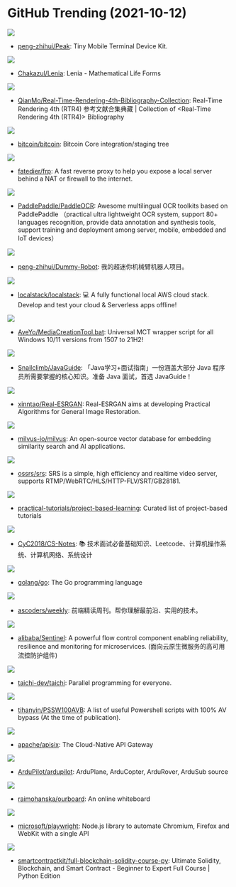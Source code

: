 # GitHub Trending (2021-10-12)

![](https://img.shields.io/badge/C-New%2082-green?style=flat-square&logo=appveyor)
- [peng-zhihui/Peak](https://github.com/peng-zhihui/Peak): Tiny Mobile Terminal Device Kit.

![](https://img.shields.io/badge/Python-New%2053-green?style=flat-square&logo=appveyor)
- [Chakazul/Lenia](https://github.com/Chakazul/Lenia): Lenia - Mathematical Life Forms

![](https://img.shields.io/badge/HTML-New%2042-green?style=flat-square&logo=appveyor)
- [QianMo/Real-Time-Rendering-4th-Bibliography-Collection](https://github.com/QianMo/Real-Time-Rendering-4th-Bibliography-Collection): Real-Time Rendering 4th (RTR4) 参考文献合集典藏 | Collection of <Real-Time Rendering 4th (RTR4)> Bibliography

![](https://img.shields.io/badge/C%2B%2B-New%2066-green?style=flat-square&logo=appveyor)
- [bitcoin/bitcoin](https://github.com/bitcoin/bitcoin): Bitcoin Core integration/staging tree

![](https://img.shields.io/badge/Go-New%2044-green?style=flat-square&logo=appveyor)
- [fatedier/frp](https://github.com/fatedier/frp): A fast reverse proxy to help you expose a local server behind a NAT or firewall to the internet.

![](https://img.shields.io/badge/Python-New%2013-green?style=flat-square&logo=appveyor)
- [PaddlePaddle/PaddleOCR](https://github.com/PaddlePaddle/PaddleOCR): Awesome multilingual OCR toolkits based on PaddlePaddle （practical ultra lightweight OCR system, support 80+ languages recognition, provide data annotation and synthesis tools, support training and deployment among server, mobile, embedded and IoT devices）

![](https://img.shields.io/badge/none-New%20567-green?style=flat-square&logo=appveyor)
- [peng-zhihui/Dummy-Robot](https://github.com/peng-zhihui/Dummy-Robot): 我的超迷你机械臂机器人项目。

![](https://img.shields.io/badge/Python-New%20190-green?style=flat-square&logo=appveyor)
- [localstack/localstack](https://github.com/localstack/localstack): 💻 A fully functional local AWS cloud stack. Develop and test your cloud & Serverless apps offline!

![](https://img.shields.io/badge/Batchfile-New%2059-green?style=flat-square&logo=appveyor)
- [AveYo/MediaCreationTool.bat](https://github.com/AveYo/MediaCreationTool.bat): Universal MCT wrapper script for all Windows 10/11 versions from 1507 to 21H2!

![](https://img.shields.io/badge/Java-New%2062-green?style=flat-square&logo=appveyor)
- [Snailclimb/JavaGuide](https://github.com/Snailclimb/JavaGuide): 「Java学习+面试指南」一份涵盖大部分 Java 程序员所需要掌握的核心知识。准备 Java 面试，首选 JavaGuide！

![](https://img.shields.io/badge/Python-New%20516-green?style=flat-square&logo=appveyor)
- [xinntao/Real-ESRGAN](https://github.com/xinntao/Real-ESRGAN): Real-ESRGAN aims at developing Practical Algorithms for General Image Restoration.

![](https://img.shields.io/badge/Go-New%2018-green?style=flat-square&logo=appveyor)
- [milvus-io/milvus](https://github.com/milvus-io/milvus): An open-source vector database for embedding similarity search and AI applications.

![](https://img.shields.io/badge/C%2B%2B-New%2015-green?style=flat-square&logo=appveyor)
- [ossrs/srs](https://github.com/ossrs/srs): SRS is a simple, high efficiency and realtime video server, supports RTMP/WebRTC/HLS/HTTP-FLV/SRT/GB28181.

![](https://img.shields.io/badge/none-New%20144-green?style=flat-square&logo=appveyor)
- [practical-tutorials/project-based-learning](https://github.com/practical-tutorials/project-based-learning): Curated list of project-based tutorials

![](https://img.shields.io/badge/Java-New%2062-green?style=flat-square&logo=appveyor)
- [CyC2018/CS-Notes](https://github.com/CyC2018/CS-Notes): 📚 技术面试必备基础知识、Leetcode、计算机操作系统、计算机网络、系统设计

![](https://img.shields.io/badge/Go-New%20123-green?style=flat-square&logo=appveyor)
- [golang/go](https://github.com/golang/go): The Go programming language

![](https://img.shields.io/badge/JavaScript-New%2017-green?style=flat-square&logo=appveyor)
- [ascoders/weekly](https://github.com/ascoders/weekly): 前端精读周刊。帮你理解最前沿、实用的技术。

![](https://img.shields.io/badge/Java-New%208-green?style=flat-square&logo=appveyor)
- [alibaba/Sentinel](https://github.com/alibaba/Sentinel): A powerful flow control component enabling reliability, resilience and monitoring for microservices. (面向云原生微服务的高可用流控防护组件)

![](https://img.shields.io/badge/C%2B%2B-New%2019-green?style=flat-square&logo=appveyor)
- [taichi-dev/taichi](https://github.com/taichi-dev/taichi): Parallel programming for everyone.

![](https://img.shields.io/badge/PowerShell-New%2019-green?style=flat-square&logo=appveyor)
- [tihanyin/PSSW100AVB](https://github.com/tihanyin/PSSW100AVB): A list of useful Powershell scripts with 100% AV bypass (At the time of publication).

![](https://img.shields.io/badge/Lua-New%2010-green?style=flat-square&logo=appveyor)
- [apache/apisix](https://github.com/apache/apisix): The Cloud-Native API Gateway

![](https://img.shields.io/badge/C%2B%2B-New%203-green?style=flat-square&logo=appveyor)
- [ArduPilot/ardupilot](https://github.com/ArduPilot/ardupilot): ArduPlane, ArduCopter, ArduRover, ArduSub source

![](https://img.shields.io/badge/TypeScript-New%2074-green?style=flat-square&logo=appveyor)
- [raimohanska/ourboard](https://github.com/raimohanska/ourboard): An online whiteboard

![](https://img.shields.io/badge/JavaScript-New%2046-green?style=flat-square&logo=appveyor)
- [microsoft/playwright](https://github.com/microsoft/playwright): Node.js library to automate Chromium, Firefox and WebKit with a single API

![](https://img.shields.io/badge/none-New%2028-green?style=flat-square&logo=appveyor)
- [smartcontractkit/full-blockchain-solidity-course-py](https://github.com/smartcontractkit/full-blockchain-solidity-course-py): Ultimate Solidity, Blockchain, and Smart Contract - Beginner to Expert Full Course | Python Edition

